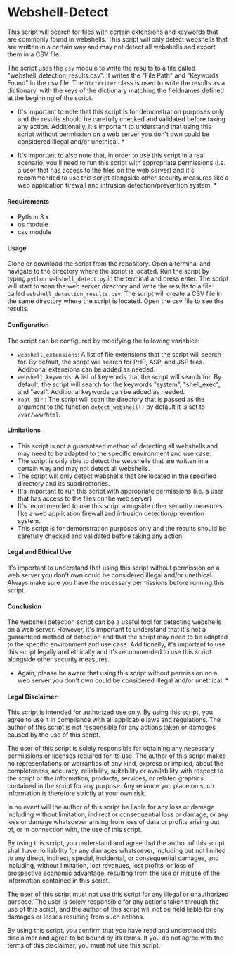 # Webshell-Detect

This script will search for files with certain extensions and keywords that are commonly found in webshells. This script will only detect webshells that are written in a certain way and may not detect all webshells and export them in a CSV file.

The script uses the `csv` module to write the results to a file called "webshell_detection_results.csv". It writes the "File Path" and "Keywords Found" in the csv file. The `DictWriter` class is used to write the results as a dictionary, with the keys of the dictionary matching the fieldnames defined at the beginning of the script.

* It's important to note that this script is for demonstration purposes only and the results should be carefully checked and validated before taking any action. Additionally, it's important to understand that using this script without permission on a web server you don't own could be considered illegal and/or unethical. *

* It's important to also note that, in order to use this script in a real scenario, you'll need to run this script with appropriate permissions (i.e. a user that has access to the files on the web server) and it's recommended to use this script alongside other security measures like a web application firewall and intrusion detection/prevention system. *

#### Requirements #### 

 - Python 3.x
 - os module
 - csv module

#### Usage ####

Clone or download the script from the repository.
Open a terminal and navigate to the directory where the script is located.
Run the script by typing `python webshell_detect.py` in the terminal and press enter.
The script will start to scan the web server directory and write the results to a file called `webshell_detection_results.csv`.
The script will create a CSV file in the same directory where the script is located.
Open the csv file to see the results.

#### Configuration ####
The script can be configured by modifying the following variables:

 - `webshell_extensions`: A list of file extensions that the script will search for. By default, the script will search for PHP, ASP, and JSP files. Additional extensions can be added as needed.
 - `webshell_keywords`: A list of keywords that the script will search for. By default, the script will search for the keywords "system", "shell_exec", and "eval". Additional keywords can be added as needed.
 - `root_dir` : The script will scan the directory that is passed as the argument to the function `detect_webshell()` by default it is set to `/var/www/html`.

#### Limitations ####

 - This script is not a guaranteed method of detecting all webshells and may need to be adapted to the specific environment and use case.
 - The script is only able to detect the webshells that are written in a certain way and may not detect all webshells.
 - The script will only detect webshells that are located in the specified directory and its subdirectories.
 - It's important to run this script with appropriate permissions (i.e. a user that has access to the files on the web server)
 - It's recommended to use this script alongside other security measures like a web application firewall and intrusion detection/prevention system.
 - This script is for demonstration purposes only and the results should be carefully checked and validated before taking any action.

#### Legal and Ethical Use ####

It's important to understand that using this script without permission on a web server you don't own could be considered illegal and/or unethical. Always make sure you have the necessary permissions before running this script.

#### Conclusion ####
The webshell detection script can be a useful tool for detecting webshells on a web server. However, it's important to understand that it's not a guaranteed method of detection and that the script may need to be adapted to the specific environment and use case. Additionally, it's important to use this script legally and ethically and it's recommended to use this script alongside other security measures.


* Again, please be aware that using this script without permission on a web server you don't own could be considered illegal and/or unethical. *

#### Legal Disclaimer: ####

This script is intended for authorized use only. By using this script, you agree to use it in compliance with all applicable laws and regulations. The author of this script is not responsible for any actions taken or damages caused by the use of this script.

The user of this script is solely responsible for obtaining any necessary permissions or licenses required for its use. The author of this script makes no representations or warranties of any kind, express or implied, about the completeness, accuracy, reliability, suitability or availability with respect to the script or the information, products, services, or related graphics contained in the script for any purpose. Any reliance you place on such information is therefore strictly at your own risk.

In no event will the author of this script be liable for any loss or damage including without limitation, indirect or consequential loss or damage, or any loss or damage whatsoever arising from loss of data or profits arising out of, or in connection with, the use of this script.

By using this script, you understand and agree that the author of this script shall have no liability for any damages whatsoever, including but not limited to any direct, indirect, special, incidental, or consequential damages, and including, without limitation, lost revenues, lost profits, or loss of prospective economic advantage, resulting from the use or misuse of the information contained in this script.

The user of this script must not use this script for any illegal or unauthorized purpose. The user is solely responsible for any actions taken through the use of this script, and the author of this script will not be held liable for any damages or losses resulting from such actions.

By using this script, you confirm that you have read and understood this disclaimer and agree to be bound by its terms. If you do not agree with the terms of this disclaimer, you must not use this script.

